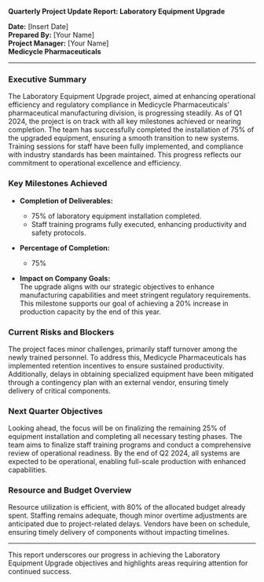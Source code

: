 

**Quarterly Project Update Report: Laboratory Equipment Upgrade**

**Date:** [Insert Date]  
**Prepared By:** [Your Name]  
**Project Manager:** [Your Name]  
**Medicycle Pharmaceuticals**  

---

### Executive Summary

The Laboratory Equipment Upgrade project, aimed at enhancing operational efficiency and regulatory compliance in Medicycle Pharmaceuticals' pharmaceutical manufacturing division, is progressing steadily. As of Q1 2024, the project is on track with all key milestones achieved or nearing completion. The team has successfully completed the installation of 75% of the upgraded equipment, ensuring a smooth transition to new systems. Training sessions for staff have been fully implemented, and compliance with industry standards has been maintained. This progress reflects our commitment to operational excellence and efficiency.

### Key Milestones Achieved

- **Completion of Deliverables:**  
  - 75% of laboratory equipment installation completed.
  - Staff training programs fully executed, enhancing productivity and safety protocols.

- **Percentage of Completion:**  
  - 75%

- **Impact on Company Goals:**  
  The upgrade aligns with our strategic objectives to enhance manufacturing capabilities and meet stringent regulatory requirements. This milestone supports our goal of achieving a 20% increase in production capacity by the end of this year.

### Current Risks and Blockers

The project faces minor challenges, primarily staff turnover among the newly trained personnel. To address this, Medicycle Pharmaceuticals has implemented retention incentives to ensure sustained productivity. Additionally, delays in obtaining specialized equipment have been mitigated through a contingency plan with an external vendor, ensuring timely delivery of critical components.

### Next Quarter Objectives

Looking ahead, the focus will be on finalizing the remaining 25% of equipment installation and completing all necessary testing phases. The team aims to finalize staff training programs and conduct a comprehensive review of operational readiness. By the end of Q2 2024, all systems are expected to be operational, enabling full-scale production with enhanced capabilities.

### Resource and Budget Overview

Resource utilization is efficient, with 80% of the allocated budget already spent. Staffing remains adequate, though minor overtime adjustments are anticipated due to project-related delays. Vendors have been on schedule, ensuring timely delivery of components without impacting timelines.

---

This report underscores our progress in achieving the Laboratory Equipment Upgrade objectives and highlights areas requiring attention for continued success.